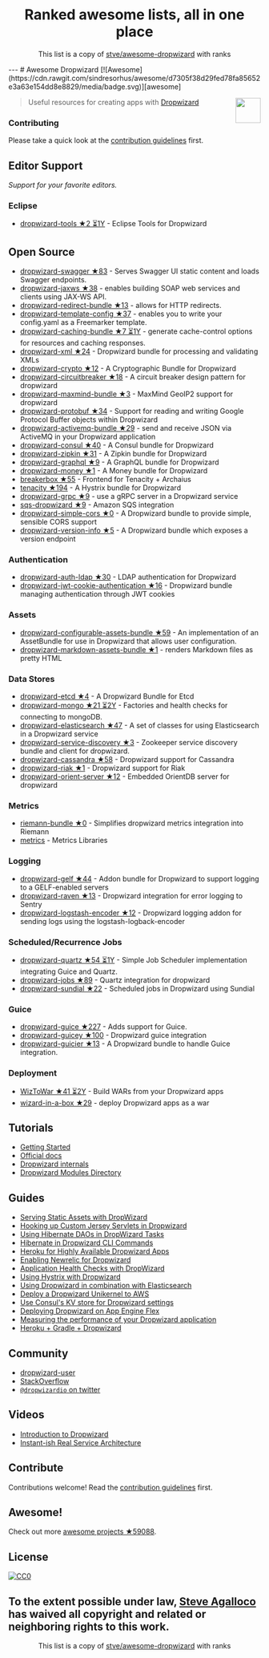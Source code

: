 <h1 align="center">
Ranked awesome lists, all in one place
</h1>
<p align="center">
	This list is a copy of <a href="stve/awesome-dropwizard">stve/awesome-dropwizard</a> with ranks
</p>
---
# Awesome Dropwizard [![Awesome](https://cdn.rawgit.com/sindresorhus/awesome/d7305f38d29fed78fa85652e3a63e154dd8e8829/media/badge.svg)][awesome]

[<img src="https://cdn.rawgit.com/stve/awesome-dropwizard/master/dropwizard-hat.png" align="right" width="50">][dropwizard]

[awesome]: https://github.com/sindresorhus/awesome
[dropwizard]: http://www.dropwizard.io

> Useful resources for creating apps with [Dropwizard](http://www.dropwizard.io)

### Contributing

Please take a quick look at the [contribution guidelines](https://github.com/stve/awesome-dropwizard/blob/master/CONTRIBUTING.md) first.

## Editor Support

*Support for your favorite editors.*

### Eclipse

* [dropwizard-tools ★2 ⏳1Y](Tasktop/dropwizard-tools) - Eclipse Tools for Dropwizard

## Open Source

* [dropwizard-swagger ★83](smoketurner/dropwizard-swagger) - Serves Swagger UI static content and loads Swagger endpoints.
* [dropwizard-jaxws ★38](roskart/dropwizard-jaxws) - enables building SOAP web services and clients using JAX-WS API.
* [dropwizard-redirect-bundle ★13](bazaarvoice/dropwizard-redirect-bundle) - allows for HTTP redirects.
* [dropwizard-template-config ★37](tkrille/dropwizard-template-config) - enables you to write your config.yaml as a Freemarker template.
* [dropwizard-caching-bundle ★7 ⏳1Y](bazaarvoice/dropwizard-caching-bundle) - generate cache-control options for resources and caching responses.
* [dropwizard-xml ★24](yunspace/dropwizard-xml) - Dropwizard bundle for processing and validating XMLs
* [dropwizard-crypto ★12](meltmedia/dropwizard-crypto) - A Cryptographic Bundle for Dropwizard
* [dropwizard-circuitbreaker ★18](mtakaki/dropwizard-circuitbreaker) - A circuit breaker design pattern for dropwizard
* [dropwizard-maxmind-bundle ★3](phaneesh/dropwizard-maxmind-bundle) - MaxMind GeoIP2 support for dropwizard
* [dropwizard-protobuf ★34](dropwizard/dropwizard-protobuf) - Support for reading and writing Google Protocol Buffer objects within Dropwizard
* [dropwizard-activemq-bundle ★29](mbknor/dropwizard-activemq-bundle) - send and receive JSON via ActiveMQ in your Dropwizard application
* [dropwizard-consul ★40](smoketurner/dropwizard-consul) - A Consul bundle for Dropwizard
* [dropwizard-zipkin ★31](smoketurner/dropwizard-zipkin) - A Zipkin bundle for Dropwizard
* [dropwizard-graphql ★9](smoketurner/dropwizard-graphql) - A GraphQL bundle for Dropwizard
* [dropwizard-money ★1](smoketurner/dropwizard-money) - A Money bundle for Dropwizard
* [breakerbox ★55](yammer/breakerbox) - Frontend for Tenacity + Archaius
* [tenacity ★194](yammer/tenacity) - A Hystrix bundle for Dropwizard
* [dropwizard-grpc ★9](msteinhoff/dropwizard-grpc) - use a gRPC server in a Dropwizard service
* [sqs-dropwizard ★9](bascan/sqs-dropwizard) - Amazon SQS integration
* [dropwizard-simple-cors ★0](ojacobson/dropwizard-simple-cors) - A Dropwizard bundle to provide simple, sensible CORS support
* [dropwizard-version-info ★5](palantir/dropwizard-version-info) - A Dropwizard bundle which exposes a version endpoint

### Authentication

* [dropwizard-auth-ldap ★30](yammer/dropwizard-auth-ldap) - LDAP authentication for Dropwizard
* [dropwizard-jwt-cookie-authentication ★16](dhatim/dropwizard-jwt-cookie-authentication) - Dropwizard bundle managing authentication through JWT cookies

### Assets

* [dropwizard-configurable-assets-bundle ★59](bazaarvoice/dropwizard-configurable-assets-bundle) - An implementation of an AssetBundle for use in Dropwizard that allows user configuration.
* [dropwizard-markdown-assets-bundle ★1](rnorth/dropwizard-markdown-assets-bundle) - renders Markdown files as pretty HTML

### Data Stores

* [dropwizard-etcd ★4](meltmedia/dropwizard-etcd) - A Dropwizard Bundle for Etcd
* [dropwizard-mongo ★21 ⏳2Y](eeb/dropwizard-mongo) - Factories and health checks for connecting to mongoDB.
* [dropwizard-elasticsearch ★47](dropwizard/dropwizard-elasticsearch) - A set of classes for using Elasticsearch in a Dropwizard service
* [dropwizard-service-discovery ★3](santanusinha/dropwizard-service-discovery) - Zookeeper service discovery bundle and client for dropwizard.
* [dropwizard-cassandra ★58](composable-systems/dropwizard-cassandra) - Dropwizard support for Cassandra
* [dropwizard-riak ★1](smoketurner/dropwizard-riak) - Dropwizard support for Riak
* [dropwizard-orient-server ★12](xvik/dropwizard-orient-server) - Embedded OrientDB server for dropwizard

### Metrics

* [riemann-bundle ★0](phaneesh/riemann-bundle) - Simplifies dropwizard metrics integration into Riemann
* [metrics](http://metrics.dropwizard.io/3.1.0/manual/third-party/) - Metrics Libraries

### Logging

* [dropwizard-gelf ★44](gini/dropwizard-gelf) - Addon bundle for Dropwizard to support logging to a GELF-enabled servers
* [dropwizard-raven ★13](tradier/dropwizard-raven) - Dropwizard integration for error logging to Sentry
* [dropwizard-logstash-encoder ★12](Wikia/dropwizard-logstash-encoder) - Dropwizard logging addon for sending logs using the logstash-logback-encoder

### Scheduled/Recurrence Jobs

* [dropwizard-quartz ★54 ⏳1Y](jaredstehler/dropwizard-quartz) - Simple Job Scheduler implementation integrating Guice and Quartz.
* [dropwizard-jobs ★89](spinscale/dropwizard-jobs) - Quartz integration for dropwizard
* [dropwizard-sundial ★22](timmolter/dropwizard-sundial) - Scheduled jobs in Dropwizard using Sundial

### Guice

* [dropwizard-guice ★227](HubSpot/dropwizard-guice) - Adds support for Guice.
* [dropwizard-guicey ★100](xvik/dropwizard-guicey) - Dropwizard guice integration
* [dropwizard-guicier ★13](HubSpot/dropwizard-guicier) - A Dropwizard bundle to handle Guice integration.

### Deployment

* [WizToWar ★41 ⏳2Y](twilio/wiztowar) - Build WARs from your Dropwizard apps
* [wizard-in-a-box ★29](rvs-fluid-it/wizard-in-a-box) - deploy Dropwizard apps as a war

## Tutorials

* [Getting Started](http://www.dropwizard.io/0.9.2/docs/getting-started.html)
* [Official docs](http://www.dropwizard.io/0.9.2/docs/manual/index.html)
* [Dropwizard internals](http://www.dropwizard.io/0.9.2/docs/manual/internals.html)
* [Dropwizard Modules Directory](http://modules.dropwizard.io/)

## Guides

* [Serving Static Assets with DropWizard](https://spin.atomicobject.com/2014/10/11/serving-static-assets-with-dropwizard/)
* [Hooking up Custom Jersey Servlets in Dropwizard](https://spin.atomicobject.com/2015/03/30/jersey-servlets-dropwizard/)
* [Using Hibernate DAOs in DropWizard Tasks](https://spin.atomicobject.com/2015/02/03/dropwizard-hibernate-dao/)
* [Hibernate in Dropwizard CLI Commands](http://clearthehaze.com/2015/04/hibernate-in-dropwizard-cli-commands/)
* [Heroku for Highly Available Dropwizard Apps](http://techbytes.anuragkapur.com/2015/05/heroku-for-highly-available-dropwizard.html?m=1)
* [Enabling Newrelic for Dropwizard](http://kyleboon.org/blog/2013/09/23/newrelic-for-dropwizard/)
* [Application Health Checks with DropWizard](http://willhamill.com/2014/12/04/application-health-checks-with-dropwizard)
* [Using Hystrix with Dropwizard](http://christopher-batey.blogspot.com/2014/08/using-hystrix-with-dropwizard.html)
* [Using Dropwizard in combination with Elasticsearch](http://www.gridshore.nl/2014/05/15/using-dropwizard-combination-elasticsearch/)
* [Deploy a Dropwizard Unikernel to AWS](https://boxfuse.com/blog/dropwizard-aws.html)
* [Use Consul's KV store for Dropwizard settings](http://blog.remmelt.com/2015/06/09/use-consuls-kv-store-for-dropwizard-settings/)
* [Deploying Dropwizard on App Engine Flex](https://www.aytech.ca/blog/dropwizard-app-engine-flexible-env/)
* [Measuring the performance of your Dropwizard application](https://www.aytech.ca/blog/measuring-performance-dropwizard-application/)
* [Heroku + Gradle + Dropwizard](https://www.aytech.ca/blog/heroku-gradle-dropwizard/)

## Community

* [dropwizard-user](https://groups.google.com/forum/#!forum/dropwizard-user)
* [StackOverflow](http://stackoverflow.com/questions/tagged/dropwizard)
* [`@dropwizardio` on twitter](https://twitter.com/dropwizardio)

## Videos

* [Introduction to Dropwizard](https://www.youtube.com/watch?v=2tSWsjtw0ms)
* [Instant-ish Real Service Architecture](https://vimeo.com/37930578)

## Contribute

Contributions welcome! Read the [contribution guidelines](https://github.com/stve/awesome-dropwizard/blob/master/CONTRIBUTING.md) first.

## Awesome!

Check out more [awesome projects ★59088](sindresorhus/awesome).

## License

[![CC0](https://licensebuttons.net/p/zero/1.0/88x31.png)](https://creativecommons.org/publicdomain/zero/1.0/)

To the extent possible under law, [Steve Agalloco](http://beforeitwasround.com) has waived all copyright and related or neighboring rights to this work.
---
<p align="center">
	This list is a copy of <a href="stve/awesome-dropwizard">stve/awesome-dropwizard</a> with ranks
</p>
<script>
  (function(i,s,o,g,r,a,m){i['GoogleAnalyticsObject']=r;i[r]=i[r]||function(){
  (i[r].q=i[r].q||[]).push(arguments)},i[r].l=1*new Date();a=s.createElement(o),
  m=s.getElementsByTagName(o)[0];a.async=1;a.src=g;m.parentNode.insertBefore(a,m)
  })(window,document,'script','https://www.google-analytics.com/analytics.js','ga');

  ga('create', 'UA-100705027-1', 'auto');
  ga('send', 'pageview');

</script>
